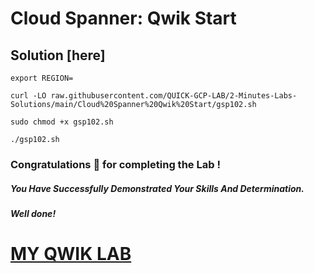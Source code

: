 # Cloud Spanner: Qwik Start

## Solution [here]

```
export REGION=
```

```
curl -LO raw.githubusercontent.com/QUICK-GCP-LAB/2-Minutes-Labs-Solutions/main/Cloud%20Spanner%20Qwik%20Start/gsp102.sh

sudo chmod +x gsp102.sh

./gsp102.sh
```


### Congratulations 🎉 for completing the Lab !

##### *You Have Successfully Demonstrated Your Skills And Determination.*

#### *Well done!*

# [MY QWIK LAB](https://www.youtube.com/@MyQwiklab)
